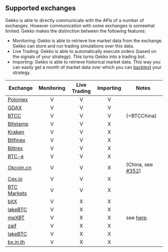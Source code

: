 ## Supported exchanges

Gekko is able to directly communicate with the APIs of a number of exchanges. However communication with some exchanges is somewhat limited. Gekko makes the distinction between the following features:

- Monitoring: Gekko is able to retrieve live market data from the exchange. Gekko can store and run trading simulations over this data.
- Live Trading: Gekko is able to automatically execute orders (based on the signals of your strategy). This turns Gekko into a trading bot.
- Importing: Gekko is able to retrieve historical market data. This way you can easily get a month of market data over which you can [backtest](../features/backtesting.md) your strategy.

| Exchange        | Monitoring | Live Trading | Importing | Notes |
| --------------- |:----------:|:-------:|:---------:|-------|
| [Poloniex](https://poloniex.com/)      | V | V | V | |
| [GDAX](https://gdax.com/)      | V | V | V | |
| [BTCC](https://btcc.com/)      | V | V | V | (=BTCChina) |
| [Bitstamp](https://bitstamp.com/)      | V | V | X | |
| [Kraken](https://kraken.com/)      | V | V | X | |
| [Bitfinex](https://bitfinex.com/)      | V | V | X | |
| [Bittrex](https://bittrex.com/)      | V | V | X | |
| [BTC-e](https://btc-e.com/)      | V | V | X | |
| [Okcoin.cn](https://www.okcoin.cn/)      | V | V | X | (China, see [#352](https://github.com/askmike/gekko/pull/352)) |
| [Cex.io](https://cex.io/)      | V | V | X | |
| [BTC Markets](https://btcmarkets.net)      | V | V | X | |
| [bitX](https://www.bitx.co/)      | V | X | X | |
| [lakeBTC](https://lakebtc.com/)      | V | X | X | |
| [meXBT](https://mexbt.com/)      | V | X | X | see [here](https://github.com/askmike/gekko/issues/288#issuecomment-223810974). |
| [zaif](https://zaif.jp/trade_btc_jpy)      | V | X | X | |
| [lakeBTC](https://lakebtc.com/)      | V | X | X | |
| [bx.in.th](https://bx.in.th/)      | V | X | X | |